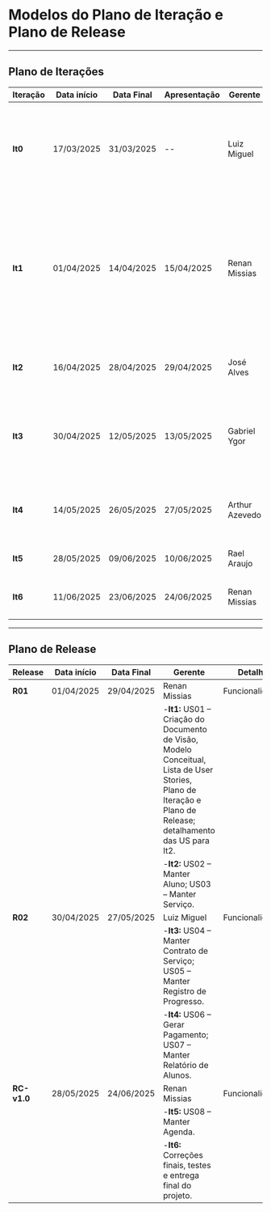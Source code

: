 #     Modelos do Plano de Iteração e Plano de Release


---

## Plano de Iterações

| Iteração    | Data início | Data Final | Apresentação | Gerente        | Detalhes                                                                                                                                                          |
| ------------- | ------------ | ---------- | -------------- | -------------- | ----------------------------------------------------------------------------------------------------------------------------------------------------------------- |
| **It0** | 17/03/2025   | 31/03/2025 | --             | Luiz Miguel    | Planejamento, estudos iniciais, análise dos documentos e definição das tecnologias dos projetos.                                                               |
| **It1** | 01/04/2025   | 14/04/2025 | 15/04/2025     | Renan Missias  | Criação do Documento de Visão, Modelo Conceitual, Lista de User Stories, Plano de Iteração e Plano de Release. Detalhamento de uma US por membro para a It2. |
| **It2** | 16/04/2025   | 28/04/2025 | 29/04/2025     | José Alves    | US02 – Manter Aluno; US03 – Manter Serviço.                                                                                                                    |
| **It3** | 30/04/2025   | 12/05/2025 | 13/05/2025     | Gabriel Ygor   | US04 – Manter Contrato de Serviço; US05 – Manter Registro de Progresso.                                                                                        |
| **It4** | 14/05/2025   | 26/05/2025 | 27/05/2025     | Arthur Azevedo | US06 – Gerar Pagamento; US07 – Manter Relatório de Alunos.                                                                                                     |
| **It5** | 28/05/2025   | 09/06/2025 | 10/06/2025     | Rael Araujo    | US08 – Manter Agenda.                                                                                                                                            |
| **It6** | 11/06/2025   | 23/06/2025 | 24/06/2025     | Renan Missias  | Correções de bugs, testes e entrega final do projeto.                                                                                                           |

---

## Plano de Release

| Release           | Data início | Data Final | Gerente                                                                                                                                                                   | Detalhes         |
| ----------------- | ------------ | ---------- | ------------------------------------------------------------------------------------------------------------------------------------------------------------------------- | ---------------- |
| **R01**     | 01/04/2025   | 29/04/2025 | Renan Missias                                                                                                                                                             | Funcionalidades: |
|                   |              |            | -**It1:** US01 – Criação do Documento de Visão, Modelo Conceitual, Lista de User Stories, Plano de Iteração e Plano de Release; detalhamento das US para It2. |                  |
|                   |              |            | -**It2:** US02 – Manter Aluno; US03 – Manter Serviço.                                                                                                            |                  |
| **R02**     | 30/04/2025   | 27/05/2025 | Luiz Miguel                                                                                                                                                             | Funcionalidades: |
|                   |              |            | -**It3:** US04 – Manter Contrato de Serviço; US05 – Manter Registro de Progresso.                                                                                |                  |
|                   |              |            | -**It4:** US06 – Gerar Pagamento; US07 – Manter Relatório de Alunos.                                                                                             |                  |
| **RC-v1.0** | 28/05/2025   | 24/06/2025 | Renan Missias                                                                                                                                                             | Funcionalidades: |
|                   |              |            | -**It5:** US08 – Manter Agenda.                                                                                                                                    |                  |
|                   |              |            | -**It6:** Correções finais, testes e entrega final do projeto.                                                                                                    |                  |

